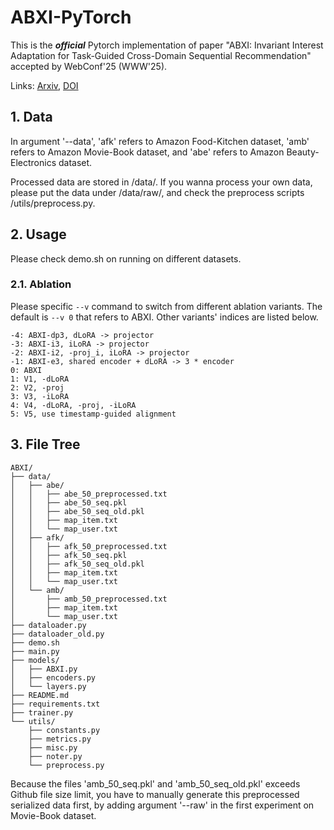 # ABXI-PyTorch

This is the ***official*** Pytorch implementation of paper "ABXI: Invariant Interest Adaptation for Task-Guided Cross-Domain Sequential Recommendation" accepted by WebConf'25 (WWW'25).

Links: [Arxiv](https://arxiv.org/abs/2501.15118), [DOI](https://doi.org/10.1145/3696410.3714819)


## 1. Data
In argument '--data', 'afk' refers to Amazon Food-Kitchen dataset, 'amb' refers to Amazon Movie-Book dataset, and 'abe' refers to Amazon Beauty-Electronics dataset.

Processed data are stored in /data/. If you wanna process your own data, please put the data under /data/raw/, and check the preprocess scripts /utils/preprocess.py.

## 2. Usage
Please check demo.sh on running on different datasets.

### 2.1. Ablation

Please specific `--v` command to switch from different ablation variants. The default is `--v 0` that refers to ABXI. Other variants' indices are listed below.
```
-4: ABXI-dp3, dLoRA -> projector
-3: ABXI-i3, iLoRA -> projector
-2: ABXI-i2, -proj_i, iLoRA -> projector
-1: ABXI-e3, shared encoder + dLoRA -> 3 * encoder
0: ABXI
1: V1, -dLoRA
2: V2, -proj
3: V3, -iLoRA
4: V4, -dLoRA, -proj, -iLoRA
5: V5, use timestamp-guided alignment
```


## 3. File Tree
```
ABXI/
├── data/
│   ├── abe/
│   │   ├── abe_50_preprocessed.txt
│   │   ├── abe_50_seq.pkl
│   │   ├── abe_50_seq_old.pkl
│   │   ├── map_item.txt
│   │   └── map_user.txt
│   ├── afk/
│   │   ├── afk_50_preprocessed.txt
│   │   ├── afk_50_seq.pkl
│   │   ├── afk_50_seq_old.pkl
│   │   ├── map_item.txt
│   │   └── map_user.txt
│   └── amb/
│       ├── amb_50_preprocessed.txt
│       ├── map_item.txt
│       └── map_user.txt
├── dataloader.py
├── dataloader_old.py
├── demo.sh
├── main.py
├── models/
│   ├── ABXI.py
│   ├── encoders.py
│   └── layers.py
├── README.md
├── requirements.txt
├── trainer.py
└── utils/
    ├── constants.py
    ├── metrics.py
    ├── misc.py
    ├── noter.py
    └── preprocess.py
```

Because the files 'amb_50_seq.pkl' and 'amb_50_seq_old.pkl' exceeds Github file size limit, you have to manually generate this preprocessed serialized data first, by adding argument '--raw' in the first experiment on Movie-Book dataset.